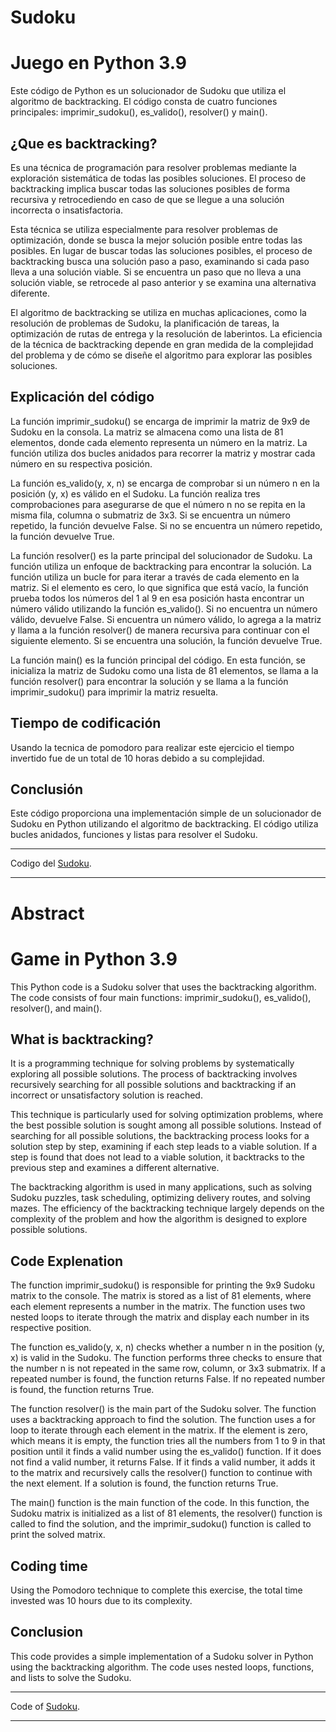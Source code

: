 # Sudoku

# Juego en Python 3.9

Este código de Python es un solucionador de Sudoku que utiliza el algoritmo de backtracking. El código consta de cuatro funciones principales: imprimir_sudoku(), es_valido(), resolver() y main().

## ¿Que es backtracking?

Es una técnica de programación para resolver problemas mediante la exploración sistemática de todas las posibles soluciones. El proceso de backtracking implica buscar todas las soluciones posibles de forma recursiva y retrocediendo en caso de que se llegue a una solución incorrecta o insatisfactoria.

Esta técnica se utiliza especialmente para resolver problemas de optimización, donde se busca la mejor solución posible entre todas las posibles. En lugar de buscar todas las soluciones posibles, el proceso de backtracking busca una solución paso a paso, examinando si cada paso lleva a una solución viable. Si se encuentra un paso que no lleva a una solución viable, se retrocede al paso anterior y se examina una alternativa diferente.

El algoritmo de backtracking se utiliza en muchas aplicaciones, como la resolución de problemas de Sudoku, la planificación de tareas, la optimización de rutas de entrega y la resolución de laberintos. La eficiencia de la técnica de backtracking depende en gran medida de la complejidad del problema y de cómo se diseñe el algoritmo para explorar las posibles soluciones.

## Explicación del código

La función imprimir_sudoku() se encarga de imprimir la matriz de 9x9 de Sudoku en la consola. La matriz se almacena como una lista de 81 elementos, donde cada elemento representa un número en la matriz. La función utiliza dos bucles anidados para recorrer la matriz y mostrar cada número en su respectiva posición.

La función es_valido(y, x, n) se encarga de comprobar si un número n en la posición (y, x) es válido en el Sudoku. La función realiza tres comprobaciones para asegurarse de que el número n no se repita en la misma fila, columna o submatriz de 3x3. Si se encuentra un número repetido, la función devuelve False. Si no se encuentra un número repetido, la función devuelve True.

La función resolver() es la parte principal del solucionador de Sudoku. La función utiliza un enfoque de backtracking para encontrar la solución. La función utiliza un bucle for para iterar a través de cada elemento en la matriz. Si el elemento es cero, lo que significa que está vacío, la función prueba todos los números del 1 al 9 en esa posición hasta encontrar un número válido utilizando la función es_valido(). Si no encuentra un número válido, devuelve False. Si encuentra un número válido, lo agrega a la matriz y llama a la función resolver() de manera recursiva para continuar con el siguiente elemento. Si se encuentra una solución, la función devuelve True.

La función main() es la función principal del código. En esta función, se inicializa la matriz de Sudoku como una lista de 81 elementos, se llama a la función resolver() para encontrar la solución y se llama a la función imprimir_sudoku() para imprimir la matriz resuelta.

## Tiempo de codificación

Usando la tecnica de pomodoro para realizar este ejercicio el tiempo invertido fue de un total de 10 horas debido a su complejidad.

## Conclusión

Este código proporciona una implementación simple de un solucionador de Sudoku en Python utilizando el algoritmo de backtracking. El código utiliza bucles anidados, funciones y listas para resolver el Sudoku.

***

Codigo del [Sudoku](https://github.com/davig3t3/Sudoku/blob/main/Sudoku.py).

***

# Abstract
# Game in Python 3.9

This Python code is a Sudoku solver that uses the backtracking algorithm. The code consists of four main functions: imprimir_sudoku(), es_valido(), resolver(), and main().

## What is backtracking?

It is a programming technique for solving problems by systematically exploring all possible solutions. The process of backtracking involves recursively searching for all possible solutions and backtracking if an incorrect or unsatisfactory solution is reached.

This technique is particularly used for solving optimization problems, where the best possible solution is sought among all possible solutions. Instead of searching for all possible solutions, the backtracking process looks for a solution step by step, examining if each step leads to a viable solution. If a step is found that does not lead to a viable solution, it backtracks to the previous step and examines a different alternative.

The backtracking algorithm is used in many applications, such as solving Sudoku puzzles, task scheduling, optimizing delivery routes, and solving mazes. The efficiency of the backtracking technique largely depends on the complexity of the problem and how the algorithm is designed to explore possible solutions.

## Code Explenation

The function imprimir_sudoku() is responsible for printing the 9x9 Sudoku matrix to the console. The matrix is stored as a list of 81 elements, where each element represents a number in the matrix. The function uses two nested loops to iterate through the matrix and display each number in its respective position.

The function es_valido(y, x, n) checks whether a number n in the position (y, x) is valid in the Sudoku. The function performs three checks to ensure that the number n is not repeated in the same row, column, or 3x3 submatrix. If a repeated number is found, the function returns False. If no repeated number is found, the function returns True.

The function resolver() is the main part of the Sudoku solver. The function uses a backtracking approach to find the solution. The function uses a for loop to iterate through each element in the matrix. If the element is zero, which means it is empty, the function tries all the numbers from 1 to 9 in that position until it finds a valid number using the es_valido() function. If it does not find a valid number, it returns False. If it finds a valid number, it adds it to the matrix and recursively calls the resolver() function to continue with the next element. If a solution is found, the function returns True.

The main() function is the main function of the code. In this function, the Sudoku matrix is initialized as a list of 81 elements, the resolver() function is called to find the solution, and the imprimir_sudoku() function is called to print the solved matrix.

## Coding time

Using the Pomodoro technique to complete this exercise, the total time invested was 10 hours due to its complexity.

## Conclusion

This code provides a simple implementation of a Sudoku solver in Python using the backtracking algorithm. The code uses nested loops, functions, and lists to solve the Sudoku.

***

Code of [Sudoku](https://github.com/davig3t3/Sudoku/blob/main/Sudoku.py).

***
 
